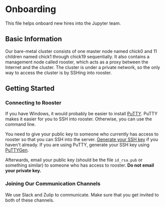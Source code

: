 # Onboarding

This file helps onboard new hires into the Jupyter team.

## Basic Information
Our bare-metal cluster consists of one master node named chick0 and 11 children named 
chick1 through chick19 sequentially. It also contains a management node called rooster, which 
acts as a proxy between the Internet and the cluster. The cluster is under a private network, 
so the only way to access the cluster is by SSHing into rooster.

## Getting Started
### Connecting to Rooster
If you have Windows, it would probably be easier to 
install [PuTTY](https://www.chiark.greenend.org.uk/~sgtatham/putty/latest.html).
PuTTY makes it easier for you to SSH into rooster. Otherwise, you can
use the command line.

You need to give your public key to someone who currently has access
to rooster so that you can SSH into the server. 
[Generate your SSH key](https://confluence.atlassian.com/bitbucketserver/creating-ssh-keys-776639788.html)
if you haven't already. If you are using PuTTY, generate your SSH key
using [PuTTYGen](https://www.ssh.com/ssh/putty/windows/puttygen). 

Afterwards, email your public key (should be the file `id_rsa.pub`
or something similar) to someone who has access to rooster. **Do not
email your private key.**

### Joining Our Communication Channels
We use Slack and Zulip to communicate. Make sure that you get invited to
both of these channels.


